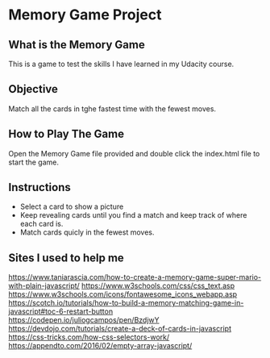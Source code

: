 # Memory Game Project

## What is the Memory Game
This is a game to test the skills I have learned in my Udacity course.

## Objective
Match all the cards in tghe fastest time with the fewest moves. 

## How to Play The Game
Open the Memory Game file provided and double click the index.html file to start the game.

## Instructions
* Select a card to show a picture
* Keep revealing cards until you find a match and keep track of where each card is.
* Match cards quicly in the fewest moves. 


## Sites I used to help me
https://www.taniarascia.com/how-to-create-a-memory-game-super-mario-with-plain-javascript/
https://www.w3schools.com/css/css_text.asp
https://www.w3schools.com/icons/fontawesome_icons_webapp.asp
https://scotch.io/tutorials/how-to-build-a-memory-matching-game-in-javascript#toc-6-restart-button
https://codepen.io/juliogcampos/pen/BzdjwY
https://devdojo.com/tutorials/create-a-deck-of-cards-in-javascript
https://css-tricks.com/how-css-selectors-work/
https://appendto.com/2016/02/empty-array-javascript/
